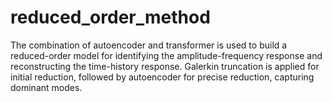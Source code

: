 # reduced_order_method
The combination of autoencoder and transformer is used to build a reduced-order model for identifying the amplitude-frequency response and reconstructing the time-history response. Galerkin truncation is applied for initial reduction, followed by autoencoder for precise reduction, capturing dominant modes.
